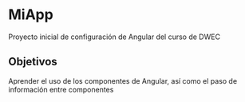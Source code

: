 # MiApp

Proyecto inicial de configuración de Angular del curso de DWEC

## Objetivos

Aprender el uso de los componentes de Angular, así como el paso de información entre componentes
